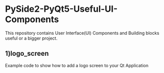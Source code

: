 # PySide2-PyQt5-Useful-UI-Components
This repository contains User Interface(UI) Components and Building blocks useful or a bigger project. 
## 1)logo_screen
Example code to show how to add a logo screen to your Qt Application
